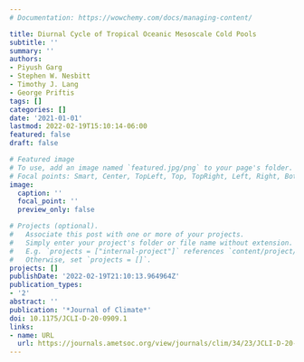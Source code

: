 ```yaml
---
# Documentation: https://wowchemy.com/docs/managing-content/

title: Diurnal Cycle of Tropical Oceanic Mesoscale Cold Pools
subtitle: ''
summary: ''
authors:
- Piyush Garg
- Stephen W. Nesbitt
- Timothy J. Lang
- George Priftis
tags: []
categories: []
date: '2021-01-01'
lastmod: 2022-02-19T15:10:14-06:00
featured: false
draft: false

# Featured image
# To use, add an image named `featured.jpg/png` to your page's folder.
# Focal points: Smart, Center, TopLeft, Top, TopRight, Left, Right, BottomLeft, Bottom, BottomRight.
image:
  caption: ''
  focal_point: ''
  preview_only: false

# Projects (optional).
#   Associate this post with one or more of your projects.
#   Simply enter your project's folder or file name without extension.
#   E.g. `projects = ["internal-project"]` references `content/project/deep-learning/index.md`.
#   Otherwise, set `projects = []`.
projects: []
publishDate: '2022-02-19T21:10:13.964964Z'
publication_types:
- '2'
abstract: ''
publication: '*Journal of Climate*'
doi: 10.1175/JCLI-D-20-0909.1
links:
- name: URL
  url: https://journals.ametsoc.org/view/journals/clim/34/23/JCLI-D-20-0909.1.xml
---
```

